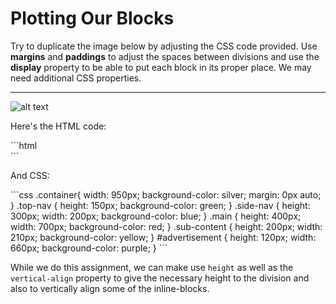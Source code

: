 <h1>Plotting Our Blocks</h1>

<p>
Try to duplicate the image below by adjusting the CSS code provided. Use <strong>margins</strong> and <strong>paddings</strong> to adjust the spaces between divisions and use the <strong>display</strong> property to be able to put each block in its proper place. We may need additional CSS properties.
</p>

<hr>

![alt text](https://github.com/alirabah93/Coding-Dojo/blob/master/WEB-FUNDAMENTALS/css/Plotting-Our-Blocks/screenshots/pic1.jpg?raw=true)

<p>Here's the HTML code:</p>
```html
<!DOCTYPE html>
<html lang="en">
<head>
    <title>Position Practice</title>
    <link rel="stylesheet" type="text/css" href="style.css">
</head>
<body>
    <div class="container">
        <div class="top-nav"></div>
        <div class="side-nav"></div>
        <div class="main">
            <div class="sub-content"></div>
            <div class="sub-content"></div>
            <div class="sub-content"></div>
            <div id="advertisement"></div>
        </div>
    </div>
</body>
</html>
```

<p>And CSS:</p>
```css
.container{
    width: 950px;
    background-color: silver;
    margin: 0px auto;
}
.top-nav {
    height: 150px;
    background-color: green;
}
.side-nav {
    height: 300px;
    width: 200px;
    background-color: blue;
}
.main {
    height: 400px;
    width: 700px;
    background-color: red;
}
.sub-content {
    height: 200px;
    width: 210px;
    background-color: yellow;
}
#advertisement {
    height: 120px;
    width: 660px;
    background-color: purple;
}
```

<p>
While we do this assignment, we can make use <code>height</code> as well as the <code>vertical-align</code> property to give the necessary height to the division and also to vertically align some of the inline-blocks.
</p>


